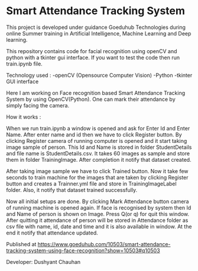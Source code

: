 # Smart Attendance Tracking System

This project is developed under guidance Goeduhub Technologies during online Summer training in Artificial Intelligence, Machine Learning and Deep learning.

This repository contains code for facial recognition using openCV and python with a tkinter gui interface. If you want to test the code then run train.ipynb file.

Technology used :
-openCV (Opensource Computer Vision)
-Python
-tkinter GUI interface

Here I am working on Face recognition based Smart Attendance Tracking System by using OpenCV(Python). One can mark their attendance by simply facing the camera. 

How it works :

When we run train.ipynb a window is opened and ask for Enter Id and Enter Name. After enter name and id then we have to click Register button. By clicking Register camera of running computer is opened and it start taking image sample of person. This Id and Name is stored in folder StudentDetails and file name is StudentDetails.csv. It takes 60 images as sample and store them in folder TrainingImage. After completion it notify that dataset created.

After taking image sample we have to click Trained button. Now it take few seconds to train machine for the images that are taken by clicking Register button and creates a Trainner.yml file and store in TrainingImageLabel folder. Also, it notify that dataset trained successfully.

Now all initial setups are done. By clicking Mark Attendance button camera of running machine is opened again. If face is recognised by system then Id and Name of person is shown on Image. Press Q(or q) for quit this window. After quitting it attendance of person will be stored in Attendance folder as csv file with name, id, date and time and it is also available in window. At the end it notify that attendance updated.

Published at https://www.goeduhub.com/10503/smart-attendance-tracking-system-using-face-recognition?show=10503#q10503

Developer:
Dushyant Chauhan
